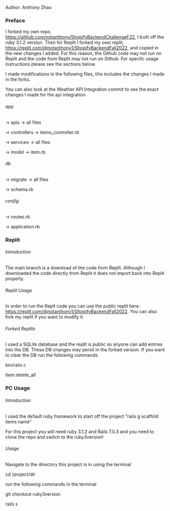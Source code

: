 Author: Anthony Zhao
### Preface


I forked my own repo, https://github.com/notanthony/ShopifyBackendChallengeF22, I built off the ruby 3.1.2 version. Then for Replit I forked my own replit, https://replit.com/@notanthony1/ShopifyBackendFall2022, and copied in the new changes I added. For this reason, the Github code may not run on Replit and the code from Replit may not run on Github. For specifc usage instructions please see the sections below.

I made modifications in the following files, this includes the changes I made in the forks. 

You can also look at the Weather API Integration commit to see the exact changes I made for the api integration

###### app

-> apis -> all files


-> controllers -> items_controller.rb


-> services -> all files


-> model -> item.rb


###### db


-> migrate -> all files


-> schema.rb


###### config 

-> routes.rb


-> application.rb


### Replit 

###### Introduction

The main branch is a download of the code from Replit. Although I downloaded the code directly from Replit it does not import back into Replit properly. 


###### Replit Usage


In order to run the Replt code you can use the public replit here: https://replit.com/@notanthony1/ShopifyBackendFall2022. You can also fork my replit if you want to modify it.

###### Forked Replits 

I used a SQLite database and the replit is public so anyone can add entries into the DB. These DB changes may persit in the forked version. If you want to clear the DB run the following commands.


bin/rails c 


Item.delete_all


### PC Usage

###### Introduction

I used the default ruby framework to start off the project "rails g scaffold items name"


For this project you will need ruby 3.1.2 and Rails 7.0.3 and you need to clone the repo and switch to the ruby3version!

###### Usage


Navigate to the directory this project is in using the terminal


cd /project/dir


run the following commands in the terminal


git checkout ruby3version


rails s


